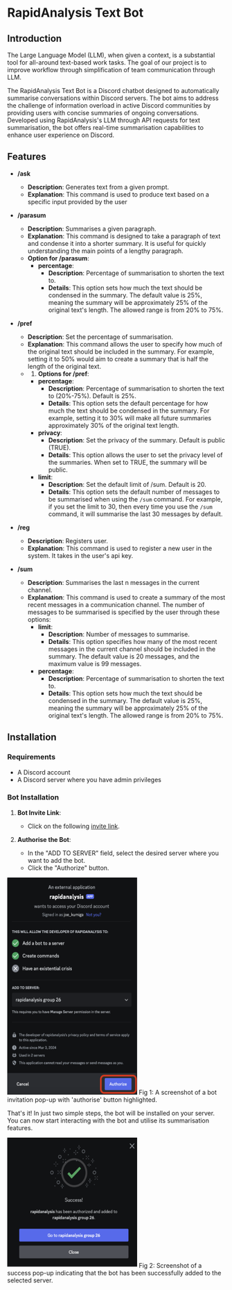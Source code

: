 # RapidAnalysis Text Bot

## Introduction
The Large Language Model (LLM), when given a context, is a substantial tool for all-around text-based work tasks. The goal of our project is to improve workflow through simplification of team communication through LLM. 

The RapidAnalysis Text Bot is a Discord chatbot designed to automatically summarise conversations within Discord servers. The bot aims to address the challenge of information overload in active Discord communities by providing users with concise summaries of ongoing conversations. Developed using RapidAnalysis's LLM through API requests for text summarisation, the bot offers real-time summarisation capabilities to enhance user experience on Discord.

## Features 
- **/ask**
	- **Description**: Generates text from a given prompt.
	- **Explanation**: This command is used to produce text based on a specific input provided by the user
-  **/parasum**
    - **Description**: Summarises a given paragraph.
    - **Explanation**: This command is designed to take a paragraph of text and condense it into a shorter summary. It is useful for quickly understanding the main points of a lengthy paragraph.
	- **Option for /parasum**: 
		- **percentage**:
			- **Description**: Percentage of summarisation to shorten the text to.
			- **Details**: This option sets how much the text should be condensed in the summary. The default value is 25%, meaning the summary will be approximately 25% of the original text's length. The allowed range is from 20% to 75%.
 
- **/pref**
    - **Description**: Set the percentage of summarisation.
    - **Explanation**: This command allows the user to specify how much of the original text should be included in the summary. For example, setting it to 50% would aim to create a summary that is half the length of the original text.
    - 1. **Options for /pref**:
	    - **percentage**:
	        - **Description**: Percentage of summarisation to shorten the text to (20%-75%). Default is 25%.
	        - **Details**: This option sets the default percentage for how much the text should be condensed in the summary. For example, setting it to 30% will make all future summaries approximately 30% of the original text length.
	    - **privacy**:
	        - **Description**: Set the privacy of the summary. Default is public (TRUE).
	        - **Details**: This option allows the user to set the privacy level of the summaries. When set to TRUE, the summary will be public.
	    - **limit**:
	        - **Description**: Set the default limit of /sum. Default is 20.
	        - **Details**: This option sets the default number of messages to be summarised when using the `/sum` command. For example, if you set the limit to 30, then every time you use the `/sum` command, it will summarise the last 30 messages by default.
- **/reg**
    - **Description**: Registers user.
    - **Explanation**: This command is used to register a new user in the system. It takes in the user's api key. 
- **/sum**
    - **Description**: Summarises the last n messages in the current channel.
    - **Explanation**: This command is used to create a summary of the most recent messages in a communication channel. The number of messages to be summarised is specified by the user through these options: 
	    - **limit**:
		    - **Description**: Number of messages to summarise.
		    - **Details**: This option specifies how many of the most recent messages in the current channel should be included in the summary. The default value is 20 messages, and the maximum value is 99 messages.
		- **percentage**:
		    - **Description**: Percentage of summarisation to shorten the text to.
		    - **Details**: This option sets how much the text should be condensed in the summary. The default value is 25%, meaning the summary will be approximately 25% of the original text's length. The allowed range is from 20% to 75%.


## Installation

### Requirements

- A Discord account
- A Discord server where you have admin privileges

### Bot Installation

1. **Bot Invite Link**:
    
    - Click on the following [invite link](https://canary.discord.com/oauth2/authorize?client_id=1213473267457724416&scope=applications.commands%20bot&integration_type=0).
    
    
2. **Authorise the Bot**:
    
    - In the "ADD TO SERVER" field, select the desired server where you want to add the bot.
    - Click the "Authorize" button.
      
<img src="https://github.com/rapidanalysis/discord/blob/prototype/documents/Images/Screenshot%202024-05-19%20at%202.52.35%20pm.png" width="300" height="500">  
	Fig 1: A screenshot of a bot invitation pop-up with 'authorise' button highlighted.


That's it! In just two simple steps, the bot will be installed on your server. You can now start interacting with the bot and utilise its summarisation features.

<img src="https://github.com/rapidanalysis/discord/blob/prototype/documents/Images/Screenshot%202024-05-19%20at%202.55.24%20pm.png" width="300" height="300"> 
	Fig 2: Screenshot of a success pop-up indicating that the bot has been successfully added to the selected server.
